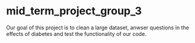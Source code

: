 # mid_term_project_group_3
Our goal of this project is to clean a large dataset, anwser questions in the effects of diabetes and test the functionality of our code.
